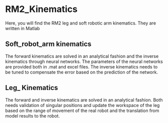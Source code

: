 # RM2_Kinematics

Here, you will find the RM2 leg and soft robotic arm kinematics. They are written in Matlab 

## Soft_robot_arm kinematics
The forward kinematics are solved in an analytical fashion and the inverse kinematics through neural networks. The parameters of the neural networks are provided both in .mat and excel files.
The inverse kinematics needs to be tuned to compensate the error based on the prediction of the network.

## Leg_ Kinematics
The forward and inverse kinematics are solved in an analytical fashion. Both needs validation of singular positions and update the workspace of the leg based on the range of movement of the real robot and the translation from model results to the robot.
